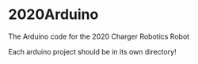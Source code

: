 # 2020Arduino
The Arduino code for the 2020 Charger Robotics Robot

Each arduino project should be in its own directory!
